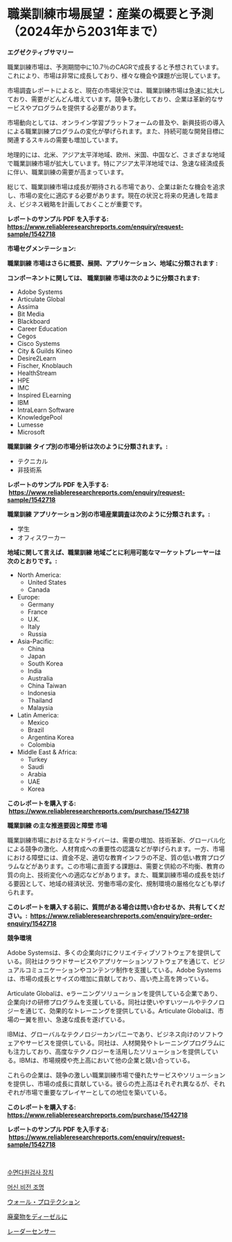 <p><h1>職業訓練市場展望：産業の概要と予測（2024年から2031年まで）</h1></p><p><strong>エグゼクティブサマリー</strong></p>
<p><p>職業訓練市場は、予測期間中に10.7％のCAGRで成長すると予想されています。これにより、市場は非常に成長しており、様々な機会や課題が出現しています。</p><p>市場調査レポートによると、現在の市場状況では、職業訓練市場は急速に拡大しており、需要がどんどん増えています。競争も激化しており、企業は革新的なサービスやプログラムを提供する必要があります。</p><p>市場動向としては、オンライン学習プラットフォームの普及や、新興技術の導入による職業訓練プログラムの変化が挙げられます。また、持続可能な開発目標に関連するスキルの需要も増加しています。</p><p>地理的には、北米、アジア太平洋地域、欧州、米国、中国など、さまざまな地域で職業訓練市場が拡大しています。特にアジア太平洋地域では、急速な経済成長に伴い、職業訓練の需要が高まっています。</p><p>総じて、職業訓練市場は成長が期待される市場であり、企業は新たな機会を追求し、市場の変化に適応する必要があります。現在の状況と将来の見通しを踏まえ、ビジネス戦略を計画しておくことが重要です。</p></p>
<p><strong>レポートのサンプル PDF を入手する: <a href="https://www.reliableresearchreports.com/enquiry/request-sample/1542718">https://www.reliableresearchreports.com/enquiry/request-sample/1542718</a></strong></p>
<p><strong>市場セグメンテーション:</strong></p>
<p><strong> 職業訓練 市場はさらに概要、展開、アプリケーション、地域に分類されます :</strong></p>
<p><strong>コンポーネントに関しては、 職業訓練 市場は次のように分類されます: &nbsp;</strong></p>
<p><ul><li>Adobe Systems</li><li>Articulate Global</li><li>Assima</li><li>Bit Media</li><li>Blackboard</li><li>Career Education</li><li>Cegos</li><li>Cisco Systems</li><li>City & Guilds Kineo</li><li>Desire2Learn</li><li>Fischer, Knoblauch</li><li>HealthStream</li><li>HPE</li><li>IMC</li><li>Inspired ELearning</li><li>IBM</li><li>IntraLearn Software</li><li>KnowledgePool</li><li>Lumesse</li><li>Microsoft</li></ul></p>
<p><strong> 職業訓練 タイプ別の市場分析は次のように分類されます。:</strong></p>
<p><ul><li>テクニカル</li><li>非技術系</li></ul></p>
<p><strong>レポートのサンプル PDF を入手する: &nbsp;<a href="https://www.reliableresearchreports.com/enquiry/request-sample/1542718">https://www.reliableresearchreports.com/enquiry/request-sample/1542718</a></strong></p>
<p><strong> 職業訓練 アプリケーション別の市場産業調査は次のように分類されます。:</strong></p>
<p><ul><li>学生</li><li>オフィスワーカー</li></ul></p>
<p><strong>地域に関して言えば、職業訓練 地域ごとに利用可能なマーケットプレーヤーは次のとおりです。:</strong></p>
<p><ul>
    <li>
        North America:
        <ul>
            <li>United States</li>
            <li>Canada</li>
        </ul>
    </li>
    <li>
        Europe:
        <ul>
            <li>Germany</li>
            <li>France</li>
            <li>U.K.</li>
            <li>Italy</li>
            <li>Russia</li>
        </ul>
    </li>
    <li>
        Asia-Pacific:
        <ul>
            <li>China</li>
            <li>Japan</li>
            <li>South Korea</li>
            <li>India</li>
            <li>Australia</li>
            <li>China Taiwan</li>
            <li>Indonesia</li>
            <li>Thailand</li>
            <li>Malaysia</li>
        </ul>
    </li>
    <li>
        Latin America:
        <ul>
            <li>Mexico</li>
            <li>Brazil</li>
            <li>Argentina Korea</li>
            <li>Colombia</li>
        </ul>
    </li>
    <li>
        Middle East & Africa:
        <ul>
            <li>Turkey</li>
            <li>Saudi</li>
            <li>Arabia</li>
            <li>UAE</li>
            <li>Korea</li>
        </ul>
    </li>
    </ul></p>
<p><strong>このレポートを購入する: &nbsp;<a href="https://www.reliableresearchreports.com/purchase/1542718">https://www.reliableresearchreports.com/purchase/1542718</a></strong></p>
<p><strong>職業訓練 の主な推進要因と障壁 市場</strong></p>
<p><p>職業訓練市場における主なドライバーは、需要の増加、技術革新、グローバル化による競争の激化、人材育成への重要性の認識などが挙げられます。一方、市場における障壁には、資金不足、適切な教育インフラの不足、質の低い教育プログラムなどがあります。この市場に直面する課題は、需要と供給の不均衡、教育の質の向上、技術変化への適応などがあります。また、職業訓練市場の成長を妨げる要因として、地域の経済状況、労働市場の変化、規制環境の厳格化なども挙げられます。</p></p>
<p><strong>このレポートを購入する前に、質問がある場合は問い合わせるか、共有してください。:&nbsp; <a href="https://www.reliableresearchreports.com/enquiry/pre-order-enquiry/1542718">https://www.reliableresearchreports.com/enquiry/pre-order-enquiry/1542718</a></strong></p>
<p><strong>競争環境</strong></p>
<p><p>Adobe Systemsは、多くの企業向けにクリエイティブソフトウェアを提供している。同社はクラウドサービスやアプリケーションソフトウェアを通じて、ビジュアルコミュニケーションやコンテンツ制作を支援している。Adobe Systemsは、市場の成長とサイズの増加に貢献しており、高い売上高を誇っている。</p><p>Articulate Globalは、eラーニングソリューションを提供している企業であり、企業向けの研修プログラムを支援している。同社は使いやすいツールやテクノロジーを通じて、効果的なトレーニングを提供している。Articulate Globalは、市場の一翼を担い、急速な成長を遂げている。</p><p>IBMは、グローバルなテクノロジーカンパニーであり、ビジネス向けのソフトウェアやサービスを提供している。同社は、人材開発やトレーニングプログラムにも注力しており、高度なテクノロジーを活用したソリューションを提供している。IBMは、市場規模や売上高において他の企業と競い合っている。</p><p>これらの企業は、競争の激しい職業訓練市場で優れたサービスやソリューションを提供し、市場の成長に貢献している。彼らの売上高はそれぞれ異なるが、それぞれが市場で重要なプレイヤーとしての地位を築いている。</p></p>
<p><strong>このレポートを購入する: &nbsp; <a href="https://www.reliableresearchreports.com/purchase/1542718">https://www.reliableresearchreports.com/purchase/1542718</a></strong></p>
<p><strong>レポートのサンプル PDF を入手する: &nbsp;<a href="https://www.reliableresearchreports.com/enquiry/request-sample/1542718">https://www.reliableresearchreports.com/enquiry/request-sample/1542718</a></strong><strong></strong></p>
<p>&nbsp;</p>
<p><p><a href="https://medium.com/@avramcornescu20221/%EB%8B%A4%EC%9D%8C-%EB%AC%B8%EC%9E%A5%EC%9D%84-%ED%95%9C%EA%B5%AD%EC%96%B4%EB%A1%9C-%EB%B2%88%EC%97%AD%ED%95%B4%EC%A3%BC%EC%84%B8%EC%9A%94-%EB%8B%A4%EC%9D%8C-eef93c0d48fe">수면다원검사 장치</a></p><p><a href="https://medium.com/@ieremiapadurariu20221/%EA%B8%B0%EA%B3%84-%EB%B9%84%EC%A0%84-%EC%A1%B0%EB%AA%85-%EC%8B%9C%EC%9E%A5-%EB%B3%B4%EA%B3%A0%EC%84%9C%EB%8A%94-%EC%9D%B4-%EC%8B%9C%EC%9E%A5%EC%9D%98-%EC%B5%9C%EC%8B%A0-%ED%8A%B8%EB%A0%8C%EB%93%9C-%EB%B0%8F-%EC%84%B1%EC%9E%A5-%EA%B8%B0%ED%9A%8C%EB%A5%BC-%EB%B3%B4%EC%97%AC%EC%A4%8D%EB%8B%88%EB%8B%A4-246861ee6349">머신 비전 조명</a></p><p><a href="https://github.com/JacksonWiza1924/Market-Research-Report-List-1/blob/main/902874316685.md">ウォール・プロテクション</a></p><p><a href="https://github.com/Calvi3ynJerde867/Market-Research-Report-List-1/blob/main/243984316684.md">廃棄物をディーゼルに</a></p><p><a href="https://medium.com/@rylanaufman56456/%E3%83%AC%E3%83%BC%E3%83%80%E3%83%BC%E3%82%BB%E3%83%B3%E3%82%B5%E3%83%BC%E5%B8%82%E5%A0%B4-%E5%B8%82%E5%A0%B4%E3%82%B7%E3%82%A7%E3%82%A2-%E5%B8%82%E5%A0%B4%E5%8B%95%E5%90%91-%E3%81%8A%E3%82%88%E3%81%B3%E5%B0%86%E6%9D%A5%E3%81%AE%E6%88%90%E9%95%B7%E3%82%92%E6%8E%A2%E3%82%8B-d80047bdd381">レーダーセンサー</a></p></p>